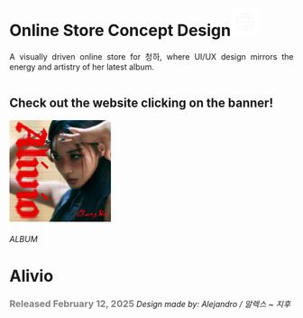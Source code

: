 <div style="display: inline-block; text-align: justify;">
    <h1>Online Store Concept Design<img src="./images/page/web_w.png" alt="web-logo" width="50"></img></h1>
        <p>A visually driven online store for 청하, where UI/UX design mirrors the energy and artistry of her latest album.</p>
</div>

<div style="display: inline-block; text-align: justify;">
    <h2>Check out the website clicking on the banner!</h2>
</div>

<div style="display: inline-block; text-align: justify;">
  <a href="https://allegsu.github.io/chung_ha_concept_design">
    <img src="./images/page/alivio-cover.jpg" alt="goto" width="180">
  </a>
  <h6>ALBUM</h6>
    <h1>Alivio</h1>
        <h3 style="color:gray;">Released February 12, 2025</h3>
</div>

<div style="display: inline-block; text-align: justify;">
 <h6>Design made by: Alejandro / 알렉스 ~ 지후<h6>
</div>
